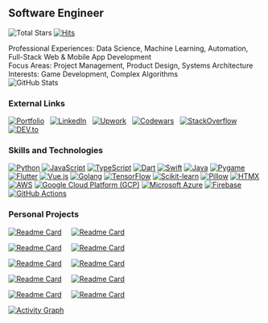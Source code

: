 ## **Software Engineer**
![Total Stars](https://img.shields.io/github/stars/castilloglenn?style=flat&label=Stars&logo=github)
[![Hits](https://hits.seeyoufarm.com/api/count/incr/badge.svg?url=https%3A%2F%2Fgithub.com%2Fcastilloglenn&count_bg=%230085EA&title_bg=%23555555&icon=github.svg&icon_color=%23FFFFFF&title=Visits&edge_flat=false)](https://hits.seeyoufarm.com)

Professional Experiences: Data Science, Machine Learning, Automation, Full-Stack Web & Mobile App Development<br>
Focus Areas: Project Management, Product Design, Systems Architecture<br>
Interests: Game Development, Complex Algorithms<br>
![GitHub Stats](https://github-readme-streak-stats.herokuapp.com/?user=castilloglenn&theme=dark&hide_border=true&date_format=M%20j%5B%2C%20Y%5D&mode=weekly&disable_animations=true&background=0D1118)

### **External Links**

[![Portfolio](https://img.shields.io/badge/Portfolio-000000?style=flat&logo=icloud&logoColor=white)](https://castilloglenn.github.io/)
&nbsp;
[![LinkedIn](https://img.shields.io/badge/LinkedIn-0A66C2?style=flat&logo=linkedin&logoColor=white)](https://www.linkedin.com/in/castilloglenn)
&nbsp;
[![Upwork](https://img.shields.io/badge/Upwork-238636?style=flat&logo=upwork&logoColor=white)](https://www.upwork.com/freelancers/~0134c73d8fad9c2581)
&nbsp;
[![Codewars](https://img.shields.io/badge/Codewars-B1361E?style=flat&logo=codewars&logoColor=white)](https://www.codewars.com/users/castilloglenn)
&nbsp;
[![StackOverflow](https://img.shields.io/badge/StackOverflow-F58025?style=flat&logo=stackoverflow&logoColor=white)](https://stackoverflow.com/users/12091931/glenn)
&nbsp;
[![DEV.to](https://img.shields.io/badge/DEV.to-000000?style=flat&logo=devdotto&logoColor=white)](https://dev.to/castilloglenn)

### **Skills and Technologies**

[![Python](https://img.shields.io/badge/Python-3776AB?style=flat&logo=python&logoColor=white)](https://www.linkedin.com/in/castilloglenn)
[![JavaScript](https://img.shields.io/badge/JavaScript-F7DF1C?style=flat&logo=javascript&logoColor=black)](https://www.linkedin.com/in/castilloglenn)
[![TypeScript](https://img.shields.io/badge/TypeScript-007ACC?style=flat&logo=typescript&logoColor=white)](https://www.linkedin.com/in/castilloglenn)
[![Dart](https://img.shields.io/badge/Dart-00B8D9?style=flat&logo=dart&logoColor=white)](https://www.linkedin.com/in/castilloglenn)
[![Swift](https://img.shields.io/badge/Swift-F05138?style=flat&logo=swift&logoColor=white)](https://www.linkedin.com/in/castilloglenn)
[![Java](https://img.shields.io/badge/Java-007396?style=flat&logo=java&logoColor=white)](https://www.linkedin.com/in/castilloglenn)
[![Pygame](https://img.shields.io/badge/Pygame-F9C5D1?style=flat&logo=pygame&logoColor=black)](https://www.linkedin.com/in/castilloglenn)
[![Flutter](https://img.shields.io/badge/Flutter-02569B?style=flat&logo=flutter&logoColor=white)](https://www.linkedin.com/in/castilloglenn)
[![Vue.js](https://img.shields.io/badge/Vue.js-4FC08D?style=flat&logo=vue.js&logoColor=white)](https://www.linkedin.com/in/castilloglenn)
[![Golang](https://img.shields.io/badge/Go-00ADD8?style=flat&logo=go&logoColor=white)](https://www.linkedin.com/in/castilloglenn)
[![TensorFlow](https://img.shields.io/badge/TensorFlow-FF6F00?style=flat&logo=tensorflow&logoColor=white)](https://www.linkedin.com/in/castilloglenn)
[![Scikit-learn](https://img.shields.io/badge/Scikit--learn-F7931E?style=flat&logo=scikit-learn&logoColor=white)](https://www.linkedin.com/in/castilloglenn)
[![Pillow](https://img.shields.io/badge/Pillow-FF8C00?style=flat&logo=pillow&logoColor=white)](https://www.linkedin.com/in/castilloglenn)
[![HTMX](https://img.shields.io/badge/HTMX-004A7C?style=flat&logo=htmx&logoColor=white)](https://www.linkedin.com/in/castilloglenn)
[![AWS](https://img.shields.io/badge/AWS-232F3E?style=flat&logo=amazonaws&logoColor=white)](https://www.linkedin.com/in/castilloglenn)
[![Google Cloud Platform (GCP)](https://img.shields.io/badge/Google%20Cloud-4285F4?style=flat&logo=google-cloud&logoColor=white)](https://www.linkedin.com/in/castilloglenn)
[![Microsoft Azure](https://img.shields.io/badge/Azure-0078D4?style=flat&logo=microsoftazure&logoColor=white)](https://www.linkedin.com/in/castilloglenn)
[![Firebase](https://img.shields.io/badge/Firebase-FFCA28?style=flat&logo=firebase&logoColor=black)](https://www.linkedin.com/in/castilloglenn)
[![GitHub Actions](https://img.shields.io/badge/GitHub%20Actions-2088FF?style=flat&logo=github-actions&logoColor=white)](https://www.linkedin.com/in/castilloglenn)

### **Personal Projects**
[![Readme Card](https://github-readme-stats.vercel.app/api/pin/?username=castilloglenn&repo=entrepinoy&theme=dark&hide_border=true&bg_color=0d1118&title_color=1f6fec&icon_color=9098a0)](https://github.com/castilloglenn/entrepinoy)&nbsp;&nbsp;&nbsp;&nbsp;&nbsp;[![Readme Card](https://github-readme-stats.vercel.app/api/pin/?username=castilloglenn&repo=slime-smashers&theme=dark&hide_border=true&bg_color=0d1118&title_color=1f6fec&icon_color=9098a0)](https://github.com/castilloglenn/slime-smashers)

[![Readme Card](https://github-readme-stats.vercel.app/api/pin/?username=castilloglenn&repo=shell-scripts&theme=dark&hide_border=true&bg_color=0d1118&title_color=1f6fec&icon_color=9098a0)](https://github.com/castilloglenn/shell-scripts)&nbsp;&nbsp;&nbsp;&nbsp;&nbsp;[![Readme Card](https://github-readme-stats.vercel.app/api/pin/?username=castilloglenn&repo=retail-sales-system&theme=dark&hide_border=true&bg_color=0d1118&title_color=1f6fec&icon_color=9098a0)](https://github.com/castilloglenn/retail-sales-system)

[![Readme Card](https://github-readme-stats.vercel.app/api/pin/?username=castilloglenn&repo=fred-gen-merch-system&theme=dark&hide_border=true&bg_color=0d1118&title_color=1f6fec&icon_color=9098a0)](https://github.com/castilloglenn/fred-gen-merch-system)&nbsp;&nbsp;&nbsp;&nbsp;&nbsp;[![Readme Card](https://github-readme-stats.vercel.app/api/pin/?username=castilloglenn&repo=task-logger&theme=dark&hide_border=true&bg_color=0d1118&title_color=1f6fec&icon_color=9098a0)](https://github.com/castilloglenn/task-logger)

[![Readme Card](https://github-readme-stats.vercel.app/api/pin/?username=castilloglenn&repo=enrollment-system&theme=dark&hide_border=true&bg_color=0d1118&title_color=1f6fec&icon_color=9098a0)](https://github.com/castilloglenn/enrollment-system)&nbsp;&nbsp;&nbsp;&nbsp;&nbsp;[![Readme Card](https://github-readme-stats.vercel.app/api/pin/?username=castilloglenn&repo=dataflow-animation&theme=dark&hide_border=true&bg_color=0d1118&title_color=1f6fec&icon_color=9098a0)](https://github.com/castilloglenn/dataflow-animation)

[![Readme Card](https://github-readme-stats.vercel.app/api/pin/?username=castilloglenn&repo=castilloglenn.github.io&theme=dark&hide_border=true&bg_color=0d1118&title_color=1f6fec&icon_color=9098a0)](https://github.com/castilloglenn/castilloglenn.github.io)&nbsp;&nbsp;&nbsp;&nbsp;&nbsp;[![Readme Card](https://github-readme-stats.vercel.app/api/pin/?username=castilloglenn&repo=neko&theme=dark&hide_border=true&bg_color=0d1118&title_color=1f6fec&icon_color=9098a0)](https://github.com/castilloglenn/neko)

[![Activity Graph](https://github-readme-activity-graph.vercel.app/graph?username=castilloglenn&theme=github-compact&days=14&custom_title=Activity%20over%20the%20past%2014%20days&hide_border=true&height=300)](https://github.com/castilloglenn?tab=repositories)
